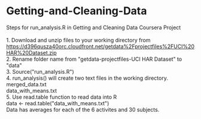 Getting-and-Cleaning-Data
=========================

Steps for run_analysis.R in Getting and Cleaning Data Coursera Project
<br>
<br>1. Download and unzip files to your working directory from https://d396qusza40orc.cloudfront.net/getdata%2Fprojectfiles%2FUCI%20HAR%20Dataset.zip 
<br>2. Rename folder name from "getdata-projectfiles-UCI HAR Dataset" to "data"
<br>3. Source("run_analysis.R")
<br>4. run_analysis() will create two text files in the working directory. 
<br>  merged_data.txt
<br>  data_with_means.txt
<br>5. Use read.table function to read data into R 
<br>      data <- read.table("data_with_means.txt") 
<br> Data has averages for each of the 6 activites and 30 subjects.
